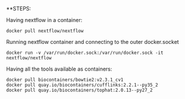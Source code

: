 **STEPS:

Having nextflow in a container:
```
docker pull nextflow/nextflow
```

Running nextflow container and connecting to the outer docker.socket
```    
docker run -v /var/run/docker.sock:/var/run/docker.sock -it nextflow/nextflow 
```

Having all the tools available as containers:
```
docker pull biocontainers/bowtie2:v2.3.1_cv1
docker pull quay.io/biocontainers/cufflinks:2.2.1--py35_2
docker pull quay.io/biocontainers/tophat:2.0.13--py27_2
```
